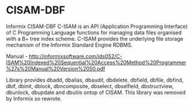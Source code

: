# CISAM-DBF
Informix CISAM-DBF
C-ISAM is an API (Application Programming Interface) of C Programming Language functions for managing data files organised with a B+ tree index scheme. C-ISAM provides the underlying file storage mechanism of the Informix Standard Engine RDBMS.

Manual - http://informixsoftware.com/ids052/C-ISAM%20Indexed%20Sequential%20Access%20Method%20Programmer%27s%20Manual%20Version%2050.pdf

Library provides dbadd, dbalias, dbaudit, dbdelete, dbfield, dbfile, dbfind, dbif, dbinit, dblock, dbncomposite, dbselect, dbselfield, dbstructview, dbunlock, dbupdate and dbutils ontop of CISAM. This library was removed by Informix so rewrote.  
